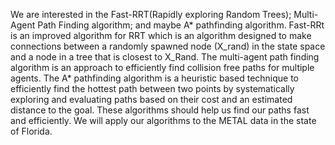 We are interested in the Fast-RRT(Rapidly exploring Random Trees); Multi-Agent Path Finding algorithm; and maybe A* pathfinding algorithm. Fast-RRt is an improved algorithm for RRT which is an algorithm designed to make connections between a randomly spawned node (X_rand) in the state space and a node in a tree that is closest to X_Rand. The multi-agent path finding algorithm is an approach to efficiently find collision free paths for multiple agents. The A* pathfinding algorithm is a heuristic based technique to efficiently find the hottest path between two points by systematically exploring and evaluating paths based on their cost and an estimated distance to the goal. These algorithms should help us find our paths fast and efficiently. We will apply our algorithms to the METAL data in the state of Florida. 